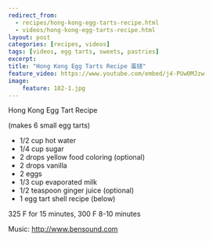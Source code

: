 ```yaml
---
redirect_from: 
  - recipes/hong-kong-egg-tarts-recipe.html
  - videos/hong-kong-egg-tarts-recipe.html
layout: post
categories: [recipes, videos]
tags: [videos, egg tarts, sweets, pastries]
excerpt: 
title: "Hong Kong Egg Tarts Recipe 蛋撻"
feature_video: https://www.youtube.com/embed/j4-PUw0MJzw
image:
    feature: 182-1.jpg
---
```


Hong Kong Egg Tart Recipe

(makes 6 small egg tarts)

- 1/2 cup hot water
- 1/4 cup sugar
- 2 drops yellow food coloring (optional)
- 2 drops vanilla
- 2 eggs
- 1/3 cup evaporated milk
- 1/2 teaspoon ginger juice (optional)
- 1 egg tart shell recipe (below)


325 F for 15 minutes, 300 F 8-10 minutes

Music: http://www.bensound.com